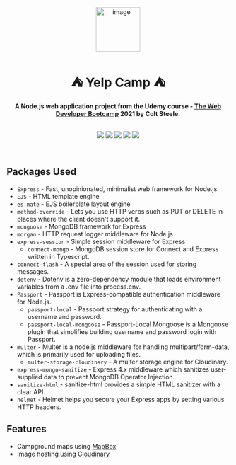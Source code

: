 <div align="center">
  <a href="https://tridiamond.tech" target="_blank" rel="noopener noreferrer">
    <img width="100" alt="image" src="https://res.cloudinary.com/tridiamond/image/upload/v1625037705/ObsidianestLogo-hex_hecqbw.png" alt="TriDiamond logo">
  </a>
  <br/>
  <h1>⛺️ <b>Yelp Camp</b> ⛺️</h1>
  <strong>A Node.js web application project from the Udemy course - <a href="https://www.udemy.com/course/the-web-developer-bootcamp/">The Web Developer Bootcamp</a> 2021 by Colt Steele.</strong>
</div>

<br>

<p align="center">
  <img src="https://img.shields.io/github/issues/TriDiamond/yelp-camp">
  <img src="https://img.shields.io/github/forks/TriDiamond/yelp-camp">
  <img src="https://img.shields.io/github/stars/TriDiamond/yelp-camp">
  <img src="https://img.shields.io/github/last-commit/TriDiamond/yelp-camp">
  <img src="https://img.shields.io/github/license/TriDiamond/yelp-camp">
</p>

<br>

## Packages Used

- `Express` - Fast, unopinionated, minimalist web framework for Node.js
- `EJS` - HTML template engine
- `es-mate` - EJS boilerplate layout engine
- `method-override` - Lets you use HTTP verbs such as PUT or DELETE in places where the client doesn't support it.
- `mongoose` - MongoDB framework for Express
- `morgan` - HTTP request logger middleware for Node.js
- `express-session` - Simple session middleware for Express
  - `connect-mongo` - MongoDB session store for Connect and Express written in Typescript.
- `connect-flash` - A special area of the session used for storing messages.
- `dotenv` - Dotenv is a zero-dependency module that loads environment variables from a .env file into process.env.
- `Passport` - Passport is Express-compatible authentication middleware for Node.js.
  - `passport-local` - Passport strategy for authenticating with a username and password.
  - `passport-local-mongoose` - Passport-Local Mongoose is a Mongoose plugin that simplifies building username and password login with Passport.
- `multer` - Multer is a node.js middleware for handling multipart/form-data, which is primarily used for uploading files.
  - `multer-storage-cloudinary` - A multer storage engine for Cloudinary.
- `express-mongo-sanitize` - Express 4.x middleware which sanitizes user-supplied data to prevent MongoDB Operator Injection.
- `sanitize-html` - sanitize-html provides a simple HTML sanitizer with a clear API.
- `helmet` - Helmet helps you secure your Express apps by setting various HTTP headers.

## Features

- Campground maps using [MapBox](https://mapbox.com)
- Image hosting using [Cloudinary](https://cloudinary.com/)
